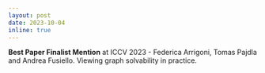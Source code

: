 ```yaml
---
layout: post
date: 2023-10-04 
inline: true
---
```


<strong>Best Paper Finalist Mention</strong> at ICCV 2023 - Federica Arrigoni, Tomas Pajdla and Andrea Fusiello. Viewing graph solvability in practice. 
